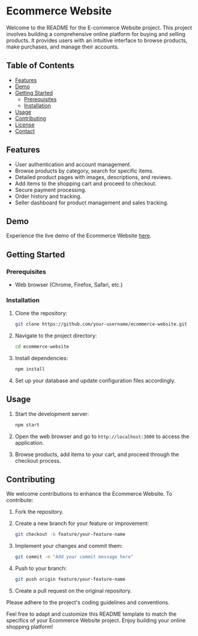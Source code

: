 # Ecommerce Website

Welcome to the README for the E-commerce Website project. This project involves building a comprehensive online platform for buying and selling products. It provides users with an intuitive interface to browse products, make purchases, and manage their accounts.

## Table of Contents

- [Features](#features)
- [Demo](#demo)
- [Getting Started](#getting-started)
  - [Prerequisites](#prerequisites)
  - [Installation](#installation)
- [Usage](#usage)
- [Contributing](#contributing)
- [License](#license)
- [Contact](#contact)

## Features

- User authentication and account management.
- Browse products by category, search for specific items.
- Detailed product pages with images, descriptions, and reviews.
- Add items to the shopping cart and proceed to checkout.
- Secure payment processing.
- Order history and tracking.
- Seller dashboard for product management and sales tracking.

## Demo

Experience the live demo of the Ecommerce Website [here](https://your-ecommerce-demo-link.com).

## Getting Started

### Prerequisites

- Web browser (Chrome, Firefox, Safari, etc.)

### Installation

1. Clone the repository:

   ```bash
   git clone https://github.com/your-username/ecommerce-website.git
   ```

2. Navigate to the project directory:

   ```bash
   cd ecommerce-website
   ```

3. Install dependencies:

   ```bash
   npm install
   ```

4. Set up your database and update configuration files accordingly.

## Usage

1. Start the development server:

   ```bash
   npm start
   ```

2. Open the web browser and go to `http://localhost:3000` to access the application.

3. Browse products, add items to your cart, and proceed through the checkout process.

## Contributing

We welcome contributions to enhance the Ecommerce Website. To contribute:

1. Fork the repository.
2. Create a new branch for your feature or improvement:

   ```bash
   git checkout -b feature/your-feature-name
   ```

3. Implement your changes and commit them:

   ```bash
   git commit -m "Add your commit message here"
   ```

4. Push to your branch:

   ```bash
   git push origin feature/your-feature-name
   ```

5. Create a pull request on the original repository.

Please adhere to the project's coding guidelines and conventions.

Feel free to adapt and customize this README template to match the specifics of your Ecommerce Website project. Enjoy building your online shopping platform!
